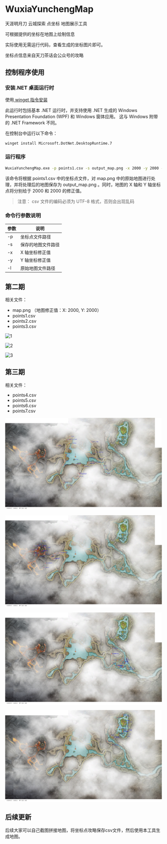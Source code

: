 ﻿# WuxiaYunchengMap

天涯明月刀 云城探索 点坐标 地图展示工具

可根据提供的坐标在地图上绘制信息

实际使用无需运行代码，查看生成的坐标图片即可。

坐标点信息来自天刀茶话会公众号的攻略

## 控制程序使用

### 安装.NET 桌面运行时

使用[ winget 指令安装](https://learn.microsoft.com/dotnet/core/install/windows?wt.mc_id=DT-MVP-5005195)

此运行时包括基本 .NET 运行时，并支持使用 .NET 生成的 Windows Presentation Foundation (WPF) 和 Windows 窗体应用。 这与 Windows 附带的 .NET Framework 不同。

在控制台中运行以下命令：

```bash
winget install Microsoft.DotNet.DesktopRuntime.7
```

### 运行程序

```bash
WuxiaYunchengMap.exe -p points1.csv -s output_map.png -x 2000 -y 2000 -l map.png  
```

该命令将根据 points1.csv 中的坐标点文件，对 map.png 中的原始地图进行处理，并将处理后的地图保存为 output_map.png 。同时，地图的 X 轴和 Y 轴坐标点将分别给于 2000 和 2000 的修正值。

> 注意： csv 文件的编码必须为 UTF-8 格式，否则会出现乱码

### 命令行参数说明

| 参数 | 说明 |
| --- | --- |
| -p | 坐标点文件路径 |
| -s | 保存的地图文件路径 |
| -x | X 轴坐标修正值 |
| -y | Y 轴坐标修正值 |
| -l | 原始地图文件路径 |


## 第二期	

相关文件：

- map.png （地图修正值：X: 2000, Y: 2000）
- points1.csv
- points2.csv
- points3.csv


![1](./img/map-with-annotations1.png)

![2](./img/map-with-annotations2.png)

![3](./img/map-with-annotations3.png)

## 第三期

相关文件：

- points4.csv
- points5.csv
- points6.csv
- points7.csv

![4](./img/output_map1.jpg)

![5](./img/output_map2.jpg)

![6](./img/output_map3.jpg)

![7](./img/output_map4.jpg)

## 后续更新

后续大家可以自己截图拼接地图，将坐标点攻略保存csv文件，然后使用本工具生成地图。